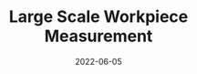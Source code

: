 ---
title: "Large Scale Workpiece Measurement"
collection: Proejct
type: "Undergraduate Thesis Project"
permalink: /project/Large Scale Workpiece Measurement
venue: "Shanghai Jiao Tong University, Mechanical Engineering Department"
date: 2022-06-05
location: "Shanghai, China"
---